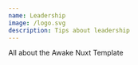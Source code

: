 ```yaml
---
name: Leadership
image: /logo.svg
description: Tips about leadership
---
```

All about the Awake Nuxt Template
